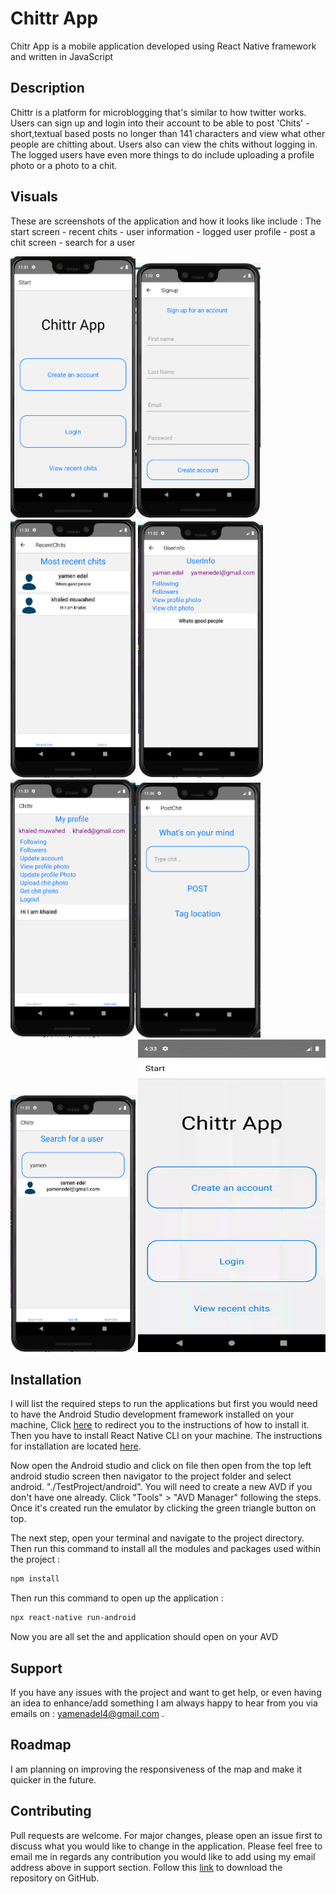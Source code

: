 # Chittr App

Chitr App is a mobile application developed using React Native framework and written in JavaScript

## Description
Chittr is a platform for microblogging that's similar to how twitter works. Users 
can sign up and login into their account to be able to post 'Chits' - short,textual based posts no longer than 141 characters and view what other people are chitting about. Users also can view the chits without logging in.
The logged users have even more things to do include uploading a profile photo or a photo to a chit.  

## Visuals
These are screenshots of the application and how it looks like include : The start screen - recent chits - user information - logged user profile - post a chit screen - search for a user

<img src = "images/start.PNG" width = "200"><img src = "images/signup.PNG" width = "200"><img src = "images/Recent.PNG" width = "200"> <img src = "images/userinfo.PNG" width = "200"><img src = "images/MyProfile.PNG" width = "200"><img src = "images/post.PNG" width = "200"><img src = "images/search.PNG" 
width = "200"> <img src="screenRecording/screenrecord.gif"  width="300" height="500">



## Installation

I will list the required steps to run the applications but first you would need to have the Android Studio development framework installed on your machine, Click [here](https://developer.android.com/studio) to redirect you to the instructions of how to install it. Then you have to install React Native CLl on your machine. The instructions for installation are located [here](https://facebook.github.io/react-native/docs/getting-started).

Now open the Android studio and click on file then open from the top left android studio screen then navigator to the project folder and select android. "./TestProject/android". You will need to create a new AVD if you don't have one already. Click "Tools" > "AVD Manager" following the steps. Once it's created run the emulator by clicking the green triangle button on top.

The next step, open your terminal and navigate to the project directory. Then run this command to install all the modules and packages used within the project :

```bash
npm install
```
Then run this command to open up the application :
```bash
npx react-native run-android
```
Now you are all set the and application should open on your AVD 

## Support
If you have any issues with the project and want to get help, or even having an idea to enhance/add something I am always happy to hear from you via emails on : yamenadel4@gmail.com .

## Roadmap
I am planning on improving the responsiveness of the map and make it quicker in the future. 

## Contributing
Pull requests are welcome. For major changes, please open an issue first to discuss what you would like to change in the application. Please feel free to email me in regards any contribution you would like to add using my email address above in support section. Follow this [link](https://github.com/YamenEdel/chitr) to download the repository on GitHub. 


